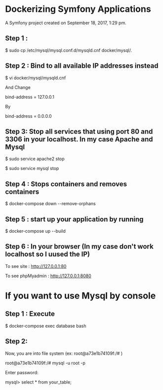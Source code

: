 Dockerizing Symfony Applications
================================

A Symfony project created on September 18, 2017, 1:29 pm.


Step 1 :
-------

$ sudo cp /etc/mysql/mysql.conf.d/mysqld.cnf docker/mysql/.


Step 2 : Bind to all available IP addresses instead
------

$ vi docker/mysql/mysqld.cnf

And Change 

bind-address		= 127.0.0.1 

By

bind-address		= 0.0.0.0 


Step 3: Stop all services that  using port 80 and 3306 in your localhost. In my case Apache and Mysql 
------

$ sudo service apache2 stop 

$ sudo service mysql stop


Step 4 : Stops containers and removes containers 
------

$ docker-compose down  --remove-orphans


Step 5 :   start up your application by running
------

$ docker-compose up --build


Step 6 : In your browser (In my case don't work localhost so I uused the IP)
------

To see site : http://127.0.0.1:80


To see phpMyadmin : http://127.0.0.1:8080


If you want to use Mysql by console
===================================

Step 1 : Execute
------

$ docker-compose exec database bash

Step 2: 
------

Now, you are into file system  (ex:  root@a73e1b74109f:/# )

root@a73e1b74109f:/#  mysql -u root -p

Enter password: 

mysql> select * from your_table;


